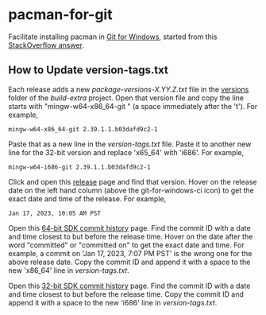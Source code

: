 # pacman-for-git
Facilitate installing pacman in [Git for Windows](https://github.com/git-for-windows/git/releases), started from this [StackOverflow answer](https://stackoverflow.com/a/65204171).

## How to Update version-tags.txt

Each release adds a new *package-versions-X.YY.Z.txt* file in the [versions](https://github.com/git-for-windows/build-extra/tree/main/versions) folder of the *build-extra* project. Open that version file and copy the line starts with "mingw-w64-x86_64-git " (a space immediately after the 't'). For example,

    mingw-w64-x86_64-git 2.39.1.1.b03dafd9c2-1

Paste that as a new line in the *version-tags.txt* file. Paste it to another new line for the 32-bit version and replace 'x65_64' with 'i686'. For example,

    mingw-w64-i686-git 2.39.1.1.b03dafd9c2-1

Click and open this [release](https://github.com/git-for-windows/git/releases) page and find that version. Hover on the release date on the left hand column (above the git-for-windows-ci icon) to get the exact date and time of the release. For example,

    Jan 17, 2023, 10:05 AM PST

Open this [64-bit SDK commit history](https://github.com/git-for-windows/git-sdk-64/commits/main) page. Find the commit ID with a date and time closest to but before the release time. Hover on the date after the word "committed" or "committed on" to get the exact date and time. For example, a commit on 'Jan 17, 2023, 7:07 PM PST' is the wrong one for the above release date. Copy the commit ID and append it with a space to the new 'x86_64' line in *version-tags.txt*.

Open this [32-bit SDK commit history](https://github.com/git-for-windows/git-sdk-32/commits/main) page. Find the commit ID with a date and time closest to but before the release time. Copy the commit ID and append it with a space to the new 'i686' line in *version-tags.txt*.
